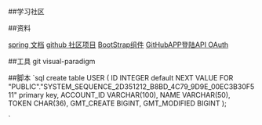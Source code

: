 ##学习社区

##资料

[spring 文档](https://spring.io/guides)
[github 社区项目](https://github.com/zuokun300/community)
[BootStrap组件](https://v3.bootcss.com/components/)
[GitHubAPP登陆API  OAuth](https://developer.github.com/apps/building-oauth-apps/creating-an-oauth-app/)

##工具
git
visual-paradigm

##脚本
`sql
create table USER
(
  ID           INTEGER default NEXT VALUE FOR "PUBLIC"."SYSTEM_SEQUENCE_2D351212_B8BD_4C79_9D9E_00EC3B30F511"
    primary key,
  ACCOUNT_ID   VARCHAR(100),
  NAME         VARCHAR(50),
  TOKEN        CHAR(36),
  GMT_CREATE   BIGINT,
  GMT_MODIFIED BIGINT
);

`

